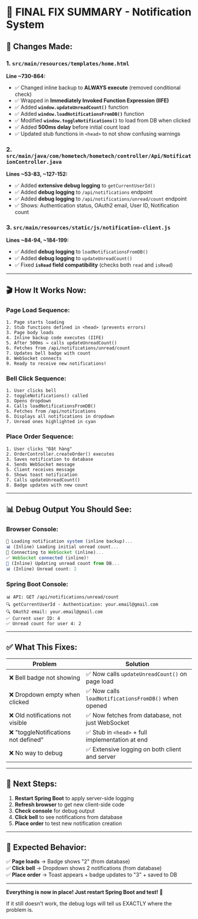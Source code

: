 # 🎯 FINAL FIX SUMMARY - Notification System

## 🔧 Changes Made:

### 1. `src/main/resources/templates/home.html`
**Line ~730-864:**
- ✅ Changed inline backup to **ALWAYS execute** (removed conditional check)
- ✅ Wrapped in **Immediately Invoked Function Expression (IIFE)**
- ✅ Added **`window.updateUnreadCount()`** function
- ✅ Added **`window.loadNotificationsFromDB()`** function
- ✅ Modified **`window.toggleNotifications()`** to load from DB when clicked
- ✅ Added **500ms delay** before initial count load
- ✅ Updated stub functions in `<head>` to not show confusing warnings

### 2. `src/main/java/com/hometech/hometech/controller/Api/NotificationController.java`
**Lines ~53-83, ~127-152:**
- ✅ Added **extensive debug logging** to `getCurrentUserId()`
- ✅ Added **debug logging** to `/api/notifications` endpoint
- ✅ Added **debug logging** to `/api/notifications/unread/count` endpoint
- ✅ Shows: Authentication status, OAuth2 email, User ID, Notification count

### 3. `src/main/resources/static/js/notification-client.js`
**Lines ~84-94, ~184-199:**
- ✅ Added **debug logging** to `loadNotificationsFromDB()`
- ✅ Added **debug logging** to `updateUnreadCount()`
- ✅ Fixed **`isRead` field compatibility** (checks both `read` and `isRead`)

---

## 🎬 How It Works Now:

### Page Load Sequence:
```
1. Page starts loading
2. Stub functions defined in <head> (prevents errors)
3. Page body loads
4. Inline backup code executes (IIFE)
5. After 500ms → calls updateUnreadCount()
6. Fetches from /api/notifications/unread/count
7. Updates bell badge with count
8. WebSocket connects
9. Ready to receive new notifications!
```

### Bell Click Sequence:
```
1. User clicks bell
2. toggleNotifications() called
3. Opens dropdown
4. Calls loadNotificationsFromDB()
5. Fetches from /api/notifications
6. Displays all notifications in dropdown
7. Unread ones highlighted in cyan
```

### Place Order Sequence:
```
1. User clicks "Đặt hàng"
2. OrderController.createOrder() executes
3. Saves notification to database
4. Sends WebSocket message
5. Client receives message
6. Shows toast notification
7. Calls updateUnreadCount()
8. Badge updates with new count
```

---

## 📊 Debug Output You Should See:

### **Browser Console:**
```javascript
🔧 Loading notification system (inline backup)...
📊 (Inline) Loading initial unread count...
🔌 Connecting to WebSocket (inline)...
✅ WebSocket connected (inline)!
🔢 (Inline) Updating unread count from DB...
📊 (Inline) Unread count: 2
```

### **Spring Boot Console:**
```
📊 API: GET /api/notifications/unread/count
🔍 getCurrentUserId - Authentication: your.email@gmail.com
🔍 OAuth2 email: your.email@gmail.com
✅ Current user ID: 4
✅ Unread count for user 4: 2
```

---

## ✅ What This Fixes:

| Problem | Solution |
|---------|----------|
| ❌ Bell badge not showing | ✅ Now calls `updateUnreadCount()` on page load |
| ❌ Dropdown empty when clicked | ✅ Now calls `loadNotificationsFromDB()` when opened |
| ❌ Old notifications not visible | ✅ Now fetches from database, not just WebSocket |
| ❌ "toggleNotifications not defined" | ✅ Stub in `<head>` + full implementation at end |
| ❌ No way to debug | ✅ Extensive logging on both client and server |

---

## 🚀 Next Steps:

1. **Restart Spring Boot** to apply server-side logging
2. **Refresh browser** to get new client-side code
3. **Check console** for debug output
4. **Click bell** to see notifications from database
5. **Place order** to test new notification creation

---

## 🎯 Expected Behavior:

✅ **Page loads** → Badge shows "2" (from database)  
✅ **Click bell** → Dropdown shows 2 notifications (from database)  
✅ **Place order** → Toast appears + badge updates to "3" + saved to DB  

---

**Everything is now in place! Just restart Spring Boot and test!** 🚀

If it still doesn't work, the debug logs will tell us EXACTLY where the problem is.



